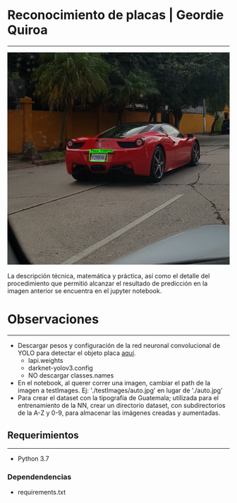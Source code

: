 # Reconocimiento de placas | Geordie Quiroa
---
![Auto con placa predicha](./auto18-final.jpg "Ferrari")

La descripción técnica, matemática y práctica, así como el detalle del procedimiento que permitió alcanzar el resultado de predicción en la imagen anterior se encuentra en el jupyter notebook.

# Observaciones
---
* Descargar pesos y configuración de la red neuronal convolucional de YOLO para detectar el objeto placa [aquí](https://www.kaggle.com/achrafkhazri/yolo-weights-for-licence-plate-detector).
  * lapi.weights
  * darknet-yolov3.config
  * NO descargar classes.names
* En el notebook, al querer correr una imagen, cambiar el path de la imagen a testImages. Ej: './testImages/auto.jpg' en lugar de './auto.jpg'
* Para crear el dataset con la tipografía de Guatemala; utilizada para el entrenamiento de la NN, crear un directorio dataset, con subdirectorios de la A-Z y 0-9, para almacenar las imágenes creadas y aumentadas.

## Requerimientos
---
* Python 3.7
### Dependendencias
* requirements.txt
